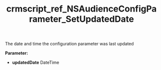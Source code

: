 ﻿---
title: crmscript_ref_NSAudienceConfigParameter_SetUpdatedDate
description: NSAudienceConfigParameter.SetUpdatedDate(DateTime updatedDate)
intellisense: NSAudienceConfigParameter.SetUpdatedDate
keywords: NSAudienceConfigParameter, GetUpdatedDate
so.topic: reference
---

The date and time the configuration parameter was last updated

**Parameter:** 
 - **updatedDate** DateTime

